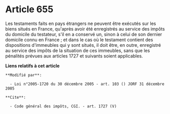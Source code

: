 # Article 655

Les testaments faits en pays étrangers ne peuvent être exécutés sur les biens situés en France, qu'après avoir été
enregistrés au service des impôts du domicile du testateur, s'il en a conservé un, sinon à celui de son dernier domicile
connu en France ; et dans le cas où le testament contient des dispositions d'immeubles qui y sont situés, il doit être, en
outre, enregistré au service des impôts de la situation de ces immeubles, sans que les pénalités prévues aux articles 1727 et
suivants soient applicables.

**Liens relatifs à cet article**

	**Modifié par**:

	  - Loi n°2005-1720 du 30 décembre 2005 - art. 103 () JORF 31 décembre 2005

	**Cite**:

	  - Code général des impôts, CGI. - art. 1727 (V)
